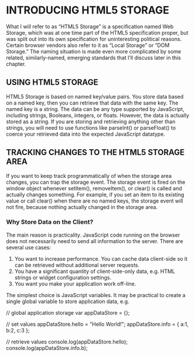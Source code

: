# INTRODUCING HTML5 STORAGE
What I will refer to as “HTML5 Storage” is a specification named Web Storage,
 which was at one time part of the HTML5 specification proper, but was split
 out into its own specification for uninteresting political reasons. Certain 
browser vendors also refer to it as “Local Storage” or “DOM Storage.”
 The naming situation is made even more complicated by some related, 
similarly-named, emerging standards that I’ll discuss later in this chapter.

## USING HTML5 STORAGE
HTML5 Storage is based on named key/value pairs. You store data based on
a named key, then you can retrieve that data with the same key. 
The named key is a string. The data can be any type supported by JavaScript, 
including strings, Booleans, integers, or floats. However, the data is actually
 stored as a string. If you are storing and retrieving anything other than 
strings, you will need to use functions like parseInt() or parseFloat() 
to coerce your retrieved data into the expected JavaScript datatype.
## TRACKING CHANGES TO THE HTML5 STORAGE AREA
If you want to keep track programmatically of when the storage area changes,
 you can trap the storage event. The storage event is fired on the window 
object whenever setItem(), removeItem(), or clear() is called and actually 
changes something. For example, if you set an item to its existing value
or call clear() when there are no named keys, the storage event will not fire,
because nothing actually changed in the storage area.

### Why Store Data on the Client?
The main reason is practicality. JavaScript code running on the browser
 does not necessarily need to send all information to the server. 
There are several use cases:

1. You want to increase performance. You can cache data client-side so it can
 be retrieved without additional server requests.
2. You have a significant quantity of client-side-only data, e.g. 
HTML strings or widget configuration settings.
3. You want you make your application work off-line.

The simplest choice is JavaScript variables. It may be practical to create a single global variable to store application data, e.g.

// global application storage
var appDataStore = {};

// set values
appDataStore.hello = "Hello World!";
appDataStore.info = { a:1, b:2, c:3 };

// retrieve values
console.log(appDataStore.hello);
console.log(appDataStore.info.b);
